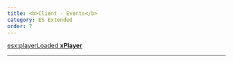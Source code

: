 ```yaml
---
title: <b>Client - Events</b>
category: ES Extended
order: 7
---
```


[esx:playerLoaded **xPlayer**](../client-events/esx.playerloaded)


___
